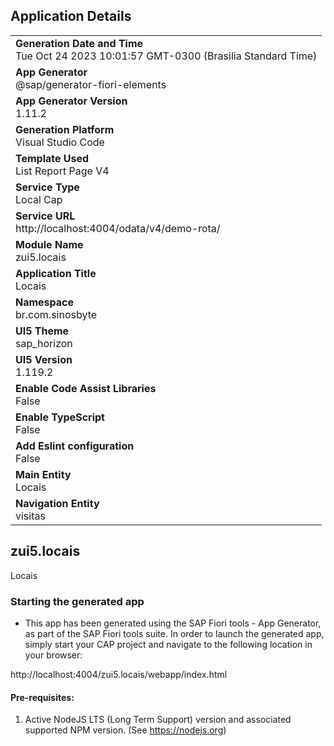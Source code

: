 ## Application Details
|               |
| ------------- |
|**Generation Date and Time**<br>Tue Oct 24 2023 10:01:57 GMT-0300 (Brasilia Standard Time)|
|**App Generator**<br>@sap/generator-fiori-elements|
|**App Generator Version**<br>1.11.2|
|**Generation Platform**<br>Visual Studio Code|
|**Template Used**<br>List Report Page V4|
|**Service Type**<br>Local Cap|
|**Service URL**<br>http://localhost:4004/odata/v4/demo-rota/
|**Module Name**<br>zui5.locais|
|**Application Title**<br>Locais|
|**Namespace**<br>br.com.sinosbyte|
|**UI5 Theme**<br>sap_horizon|
|**UI5 Version**<br>1.119.2|
|**Enable Code Assist Libraries**<br>False|
|**Enable TypeScript**<br>False|
|**Add Eslint configuration**<br>False|
|**Main Entity**<br>Locais|
|**Navigation Entity**<br>visitas|

## zui5.locais

Locais

### Starting the generated app

-   This app has been generated using the SAP Fiori tools - App Generator, as part of the SAP Fiori tools suite.  In order to launch the generated app, simply start your CAP project and navigate to the following location in your browser:

http://localhost:4004/zui5.locais/webapp/index.html

#### Pre-requisites:

1. Active NodeJS LTS (Long Term Support) version and associated supported NPM version.  (See https://nodejs.org)


